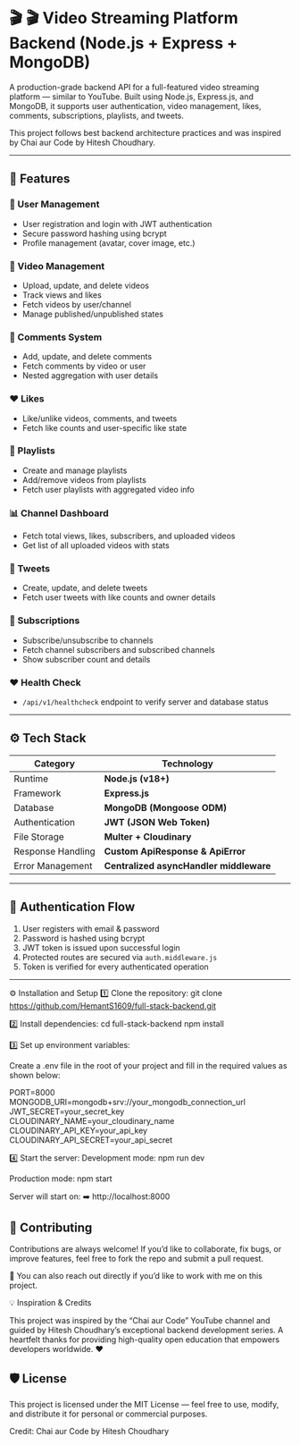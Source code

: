 # 🎬 🎬 Video Streaming Platform Backend (Node.js + Express + MongoDB)

A production-grade backend API for a full-featured video streaming platform — similar to YouTube.
Built using Node.js, Express.js, and MongoDB, it supports user authentication, video management, likes, comments, subscriptions, playlists, and tweets.

This project follows best backend architecture practices and was inspired by Chai aur Code
by Hitesh Choudhary.

---

## 🚀 Features

### 🔐 User Management

- User registration and login with JWT authentication
- Secure password hashing using bcrypt
- Profile management (avatar, cover image, etc.)

### 🎥 Video Management

- Upload, update, and delete videos
- Track views and likes
- Fetch videos by user/channel
- Manage published/unpublished states

### 💬 Comments System

- Add, update, and delete comments
- Fetch comments by video or user
- Nested aggregation with user details

### ❤️ Likes

- Like/unlike videos, comments, and tweets
- Fetch like counts and user-specific like state

### 📜 Playlists

- Create and manage playlists
- Add/remove videos from playlists
- Fetch user playlists with aggregated video info

### 📊 Channel Dashboard

- Fetch total views, likes, subscribers, and uploaded videos
- Get list of all uploaded videos with stats

### 🧵 Tweets

- Create, update, and delete tweets
- Fetch user tweets with like counts and owner details

### 👥 Subscriptions

- Subscribe/unsubscribe to channels
- Fetch channel subscribers and subscribed channels
- Show subscriber count and details

### ❤️ Health Check

- `/api/v1/healthcheck` endpoint to verify server and database status

---

## ⚙️ Tech Stack

| Category          | Technology                              |
| ----------------- | --------------------------------------- |
| Runtime           | **Node.js (v18+)**                      |
| Framework         | **Express.js**                          |
| Database          | **MongoDB (Mongoose ODM)**              |
| Authentication    | **JWT (JSON Web Token)**                |
| File Storage      | **Multer + Cloudinary**                 |
| Response Handling | **Custom ApiResponse & ApiError**       |
| Error Management  | **Centralized asyncHandler middleware** |

---

## 🔐 Authentication Flow

1. User registers with email & password
2. Password is hashed using bcrypt
3. JWT token is issued upon successful login
4. Protected routes are secured via `auth.middleware.js`
5. Token is verified for every authenticated operation

---

⚙️ Installation and Setup
1️⃣ Clone the repository:
git clone https://github.com/HemantS1609/full-stack-backend.git

2️⃣ Install dependencies:
cd full-stack-backend
npm install

3️⃣ Set up environment variables:

Create a .env file in the root of your project and fill in the required values as shown below:

PORT=8000
MONGODB_URI=mongodb+srv://your_mongodb_connection_url
JWT_SECRET=your_secret_key
CLOUDINARY_NAME=your_cloudinary_name
CLOUDINARY_API_KEY=your_api_key
CLOUDINARY_API_SECRET=your_api_secret

4️⃣ Start the server:
Development mode:
npm run dev

Production mode:
npm start

Server will start on:
➡️ http://localhost:8000

## 🤝 Contributing

Contributions are always welcome!
If you’d like to collaborate, fix bugs, or improve features, feel free to fork the repo and submit a pull request.

💬 You can also reach out directly if you’d like to work with me on this project.

💡 Inspiration & Credits

This project was inspired by the “Chai aur Code” YouTube channel and guided by Hitesh Choudhary’s exceptional backend development series.
A heartfelt thanks for providing high-quality open education that empowers developers worldwide. ❤️

## 🛡️ License

This project is licensed under the MIT License — feel free to use, modify, and distribute it for personal or commercial purposes.

Credit: Chai aur Code by Hitesh Choudhary
